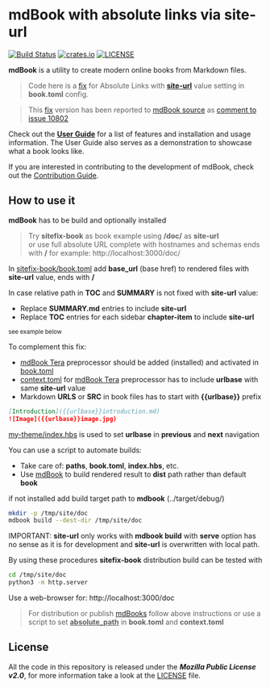 # mdBook with absolute links via site-url

[![Build Status](https://github.com/rust-lang/mdBook/workflows/CI/badge.svg?event=push)](https://github.com/rust-lang/mdBook/actions?workflow=CI)
[![crates.io](https://img.shields.io/crates/v/mdbook.svg)](https://crates.io/crates/mdbook)
[![LICENSE](https://img.shields.io/github/license/rust-lang/mdBook.svg)](LICENSE)

**mdBook** is a utility to create modern online books from Markdown files.

> Code here is a [fix](#how-to-use-it) for Absolute Links with [**site-url**](https://rust-lang.github.io/mdBook/format/configuration/renderers.html?highlight=site-url#html-renderer-options) value setting in **book.toml** config.

> This [fix](https://github.com/JesusPerez/mdBook) version has been reported to [mdBook source](https://github.com/rust-lang/mdBook/)  as [comment to issue 10802](https://github.com/rust-lang/mdBook/pull/1802#issuecomment-1552874669)

Check out the **[User Guide]** for a list of features and installation and usage information.
The User Guide also serves as a demonstration to showcase what a book looks like.

If you are interested in contributing to the development of mdBook, check out the [Contribution Guide].

## How to use it

**mdBook** has to be build and optionally installed

> Try **sitefix-book** as book example using **/doc/** as **site-url**  
> or use full absolute URL complete with hostnames and schemas ends with **/**
> for example: http://localhost:3000/doc/

In [sitefix-book/book.toml](sitefix-book/book.toml) add **base_url** (base href) to rendered files with **site-url** value, ends with **/**

In case relative path in **TOC** and **SUMMARY** is not fixed with **site-url** value:  

- Replace **SUMMARY.md** entries to include **site-url**
- Replace **TOC** entries for each sidebar **chapter-item** to include **site-url**

<small>see example below</small>

To complement this fix:

- [mdBook Tera](https://github.com/avitex/mdbook-tera) preprocessor should be added (installed) and activated in [book.toml](sitefix-book/book.toml)
- [context.toml](sitefix-book/context.toml) for [mdBook Tera](https://github.com/avitex/mdbook-tera) preprocessor has to include **urlbase** with same **site-url** value  
- Markdown **URLS** or **SRC** in book files has to start with **{{urlbase}}** prefix  

```markdown  
[Introduction]({{urlbase}}introduction.md)
![Image]({{urlbase}}image.jpg)
```

[my-theme/index.hbs](sitefix-book/my-theme/index.hbs) is used to set **urlbase** in **previous** and **next** navigation

You can use a script to automate builds:

- Take care of: **paths**, **book.toml**, **index.hbs**, etc.
- Use [mdBook](https://github.com/rust-lang/mdBook.git) to build rendered result to **dist** path rather than default **book**

if not installed add build target path to **mdbook** (../target/debug/)

```bash
mkdir -p /tmp/site/doc
mdbook build --dest-dir /tmp/site/doc
```

IMPORTANT: **site-url** only works with **mdbook build** with **serve** option has no sense as it is for development and **site-url** is overwritten with local path.

By using these procedures **sitefix-book** distribution build can be tested with

```bash
cd /tmp/site/doc
python3 -m http.server
```

Use a web-browser for: http://localhost:3000/doc

> For distribution or publish [mdBooks](https://github.com/rust-lang/mdBook.git) follow above instructions or use a script to set **<u>absolute_path</u>** in **book.toml** and **context.toml**

## License

All the code in this repository is released under the ***Mozilla Public License v2.0***, for more information take a look at the [LICENSE] file.

[User Guide]: https://rust-lang.github.io/mdBook/
[contribution guide]: https://github.com/rust-lang/mdBook/blob/master/CONTRIBUTING.md
[LICENSE]: https://github.com/rust-lang/mdBook/blob/master/LICENSE
